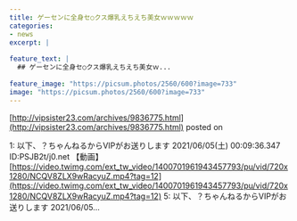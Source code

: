 ```yaml
---
title: ゲーセンに全身セ○クス爆乳えちえち美女ｗｗｗｗｗ
categories:
- news
excerpt: |
  
feature_text: |
  ## ゲーセンに全身セ○クス爆乳えちえち美女ｗ...
  
feature_image: "https://picsum.photos/2560/600?image=733"
image: "https://picsum.photos/2560/600?image=733"
---
```


[http://vipsister23.com/archives/9836775.html](http://vipsister23.com/archives/9836775.html)
posted on 

<!--more-->

1: 以下、？ちゃんねるからVIPがお送りします 2021/06/05(土) 00:09:36.347 ID:PSJB2t/j0.net 【動画】[https://video.twimg.com/ext_tw_video/1400701961943457793/pu/vid/720x1280/NCQV8ZLX9wRacyuZ.mp4?tag=12](https://video.twimg.com/ext_tw_video/1400701961943457793/pu/vid/720x1280/NCQV8ZLX9wRacyuZ.mp4?tag=12) 5: 以下、？ちゃんねるからVIPがお送りします 2021/06/05...
